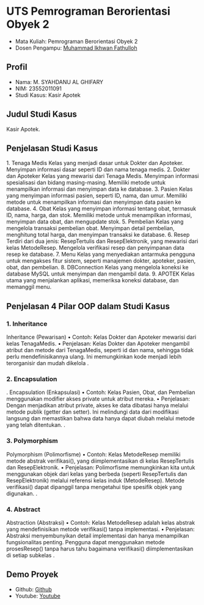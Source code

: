 # UTS Pemrograman Berorientasi Obyek 2
<ul>
  <li>Mata Kuliah: Pemrograman Berorientasi Obyek 2</li>
  <li>Dosen Pengampu: <a href="https://github.com/Muhammad-Ikhwan-Fathulloh">Muhammad Ikhwan Fathulloh</a></li>
</ul>

## Profil
<ul>
  <li>Nama: M. SYAHDANU AL GHIFARY</li>
  <li>NIM: 23552011091</li>
  <li>Studi Kasus: Kasir Apotek</li>
</ul>

## Judul Studi Kasus
<p>Kasir Apotek.</p>

## Penjelasan Studi Kasus
<p>1. Tenaga Medis
Kelas yang menjadi dasar untuk Dokter dan Apoteker. Menyimpan informasi dasar seperti ID dan nama tenaga medis.
2. Dokter dan Apoteker
Kelas yang mewarisi dari Tenaga Medis. Menyimpan informasi spesialisasi dan bidang masing-masing. Memiliki metode untuk menampilkan informasi dan menyimpan data ke database.
3. Pasien
Kelas yang menyimpan informasi pasien, seperti ID, nama, dan umur. Memiliki metode untuk menampilkan informasi dan menyimpan data pasien ke database.
4. Obat
Kelas yang menyimpan informasi tentang obat, termasuk ID, nama, harga, dan stok. Memiliki metode untuk menampilkan informasi, menyimpan data obat, dan mengupdate stok.
5. Pembelian
Kelas yang mengelola transaksi pembelian obat. Menyimpan detail pembelian, menghitung total harga, dan menyimpan transaksi ke database.
6. Resep
Terdiri dari dua jenis: ResepTertulis dan ResepElektronik, yang mewarisi dari kelas MetodeResep. Mengelola verifikasi resep dan penyimpanan data resep ke database.
7. Menu
Kelas yang menyediakan antarmuka pengguna untuk mengakses fitur sistem, seperti manajemen dokter, apoteker, pasien, obat, dan pembelian.
8. DBConnection
Kelas yang mengelola koneksi ke database MySQL untuk menyimpan dan mengambil data.
9. APOTEK
Kelas utama yang menjalankan aplikasi, memeriksa koneksi database, dan memanggil menu.</p>

## Penjelasan 4 Pilar OOP dalam Studi Kasus

### 1. Inheritance
<p>Inheritance (Pewarisan)
•	Contoh: Kelas Dokter dan Apoteker mewarisi dari kelas TenagaMedis.
•	Penjelasan: Kelas Dokter dan Apoteker mengambil atribut dan metode dari TenagaMedis, seperti id dan nama, sehingga tidak perlu mendefinisikannya ulang. Ini memungkinkan kode menjadi lebih terorganisir dan mudah dikelola
.</p>

### 2. Encapsulation
<p>. Encapsulation (Enkapsulasi)
•	Contoh: Kelas Pasien, Obat, dan Pembelian menggunakan modifier akses private untuk atribut mereka.
•	Penjelasan: Dengan menjadikan atribut private, akses ke data dibatasi hanya melalui metode publik (getter dan setter). Ini melindungi data dari modifikasi langsung dan memastikan bahwa data hanya dapat diubah melalui metode yang telah ditentukan.
.</p>

### 3. Polymorphism
<p>Polymorphism (Polimorfisme)
•	Contoh: Kelas MetodeResep memiliki metode abstrak verifikasi(), yang diimplementasikan di kelas ResepTertulis dan ResepElektronik.
•	Penjelasan: Polimorfisme memungkinkan kita untuk menggunakan objek dari kelas yang berbeda (seperti ResepTertulis dan ResepElektronik) melalui referensi kelas induk (MetodeResep). Metode verifikasi() dapat dipanggil tanpa mengetahui tipe spesifik objek yang digunakan.
.</p>

### 4. Abstract
<p>Abstraction (Abstraksi)
•	Contoh: Kelas MetodeResep adalah kelas abstrak yang mendefinisikan metode verifikasi() tanpa implementasi.
•	Penjelasan: Abstraksi menyembunyikan detail implementasi dan hanya menampilkan fungsionalitas penting. Pengguna dapat menggunakan metode prosesResep() tanpa harus tahu bagaimana verifikasi() diimplementasikan di setiap subkelas
.</p>

## Demo Proyek
<ul>
  <li>Github: <a href="https://github.com/syahdanu-cyber/n-UTS_PBO2_Kelas-23-CNSA_NIM_23552011091_M.-SYAHDANU-AL-GHIFARY/tree/main">Github</a></li>
  <li>Youtube: <a href="https://youtu.be/KnGXdXDPDR4">Youtube</a></li>
</ul>
